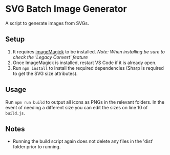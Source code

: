 # SVG Batch Image Generator

A script to generate images from SVGs.

## Setup

1. It requires [imageMagick](https://imagemagick.org/script/download.php) to be installed.
   _Note: When installing be sure to check the 'Legacy Convert' feature_
2. Once ImageMagick is installed, restart VS Code if it is already open.
3. Run `npm install` to install the required dependencies (Sharp is required to get the SVG size attributes).

## Usage

Run `npm run build` to output all icons as PNGs in the relevant folders. In the event of needing a different size you can edit the sizes on line 10 of `build.js`.

## Notes

- Running the build script again does not delete any files in the 'dist' folder prior to running.
